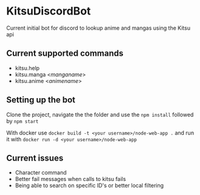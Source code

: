 # KitsuDiscordBot

Current initial bot for discord to lookup anime and mangas using the Kitsu api

## Current supported commands
- kitsu.help
- kitsu.manga <*manganame*>
- kitsu.anime <*animename*>

## Setting up the bot
Clone the project, navigate the the folder and use the `npm install` followed by `npm start`

With docker use `docker build -t <your username>/node-web-app .` and run it with `docker run -d <your username>/node-web-app`


## Current issues
- Character command
- Better fail messages when calls to kitsu fails
- Being able to search on specific ID's or better local filtering
